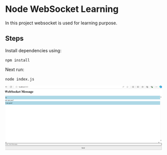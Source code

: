 
# Node WebSocket Learning
In this project websocket is used for learning purpose.

## Steps
Install dependencies using: 
```
npm install
```

Next run:
```
node index.js
```
![](/screen/photo1.png)